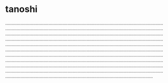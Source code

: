 # tanoshi
............................................................................................................................................................................................................................................................................................................................................................................................................................................................................................................................................................................................................................................................................................................................................................................................................................................................................................................................................................................................................................................................................................................................................................................................................................................................................................................................................................................................................